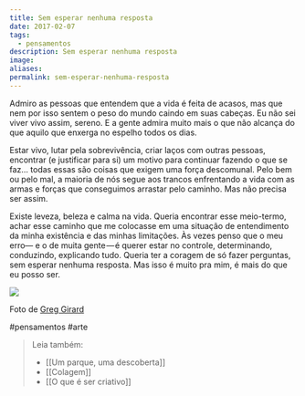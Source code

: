 ```yaml
---
title: Sem esperar nenhuma resposta
date: 2017-02-07
tags:
  - pensamentos
description: Sem esperar nenhuma resposta
image: 
aliases:
permalink: sem-esperar-nenhuma-resposta
---
```

Admiro as pessoas que entendem que a vida é feita de acasos, mas que nem por isso sentem o peso do mundo caindo em suas cabeças. Eu não sei viver vivo assim, sereno. E a gente admira muito mais o que não alcança do que aquilo que enxerga no espelho todos os dias.

Estar vivo, lutar pela sobrevivência, criar laços com outras pessoas, encontrar (e justificar para si) um motivo para continuar fazendo o que se faz… todas essas são coisas que exigem uma força descomunal. Pelo bem ou pelo mal, a maioria de nós segue aos trancos enfrentando a vida com as armas e forças que conseguimos arrastar pelo caminho. Mas não precisa ser assim.

Existe leveza, beleza e calma na vida. Queria encontrar esse meio-termo, achar esse caminho que me colocasse em uma situação de entendimento da minha existência e das minhas limitações. Às vezes penso que o meu erro— e o de muita gente — é querer estar no controle, determinando, conduzindo, explicando tudo. Queria ter a coragem de só fazer perguntas, sem esperar nenhuma resposta. Mas isso é muito pra mim, é mais do que eu posso ser.

<img src="/assets/img/sem-esperar-nenhuma resposta-medium.jpeg">

Foto de [Greg Girard](http://www.greggirard.com/)


#pensamentos #arte

> Leia também:
> - [[Um parque, uma descoberta]]
> - [[Colagem]]
> - [[O que é ser criativo]]